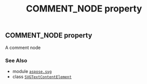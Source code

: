 ﻿---
title: COMMENT_NODE property
second_title: Aspose.SVG for Python via .NET API References
description: 
type: docs
weight: 490
url: /python-net/aspose.svg/svgtextcontentelement/comment_node/
is_root: false
---

## COMMENT_NODE property


A comment node

### See Also
* module [`aspose.svg`](../../)
* class [`SVGTextContentElement`](/svg/python-net/aspose.svg/svgtextcontentelement)
